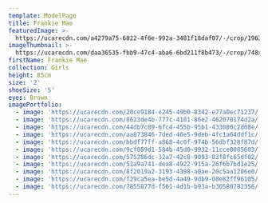 ```yaml
---
template: ModelPage
title: Frankie Mae
featuredImage: >-
  https://ucarecdn.com/a4279a75-6822-4f6e-992a-3481f18daf07/-/crop/1963x998/0,109/-/preview/
imageThumbnail: >-
  https://ucarecdn.com/daa36535-fbb9-47c4-aba6-6bd211f8b473/-/crop/748x987/691,87/-/preview/
firstName: Frankie Mae
collection: Girls
height: 85cm
size: '2'
shoeSize: '5'
eyes: Brown
imagePortfolio:
  - image: 'https://ucarecdn.com/20ce9184-e245-49b0-8342-e77a0ec71237/'
  - image: 'https://ucarecdn.com/8623de4b-777c-4181-86e2-462070174d2a/'
  - image: 'https://ucarecdn.com/44db7c89-6fc4-455b-95b1-433080c2d08e/'
  - image: 'https://ucarecdn.com/aa873846-7ded-46e5-9deb-4fc1a64ddf1c/'
  - image: 'https://ucarecdn.com/bbdf77ff-a868-4c0f-974b-56dbf328f87d/'
  - image: 'https://ucarecdn.com/9cf059d1-584b-45d0-9932-11cce0085603/'
  - image: 'https://ucarecdn.com/575286dc-32a7-42c8-9093-83f8fc65df02/'
  - image: 'https://ucarecdn.com/51a9a741-dea8-4922-915a-26f6b7bd1e25/'
  - image: 'https://ucarecdn.com/8f2019a2-3193-4398-a0ae-20c5aa1206e0/'
  - image: 'https://ucarecdn.com/f29ca5ea-be5d-4a49-9db9-08e82ff96105/'
  - image: 'https://ucarecdn.com/7855877d-f561-4d1b-b93a-b30580782356/'
---
```


